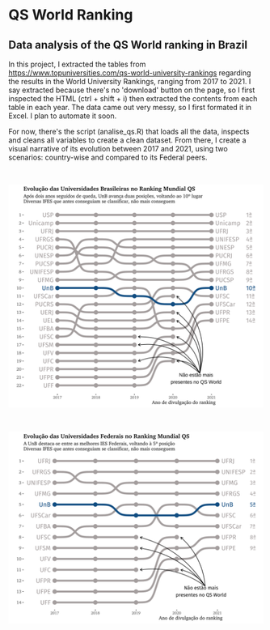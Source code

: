 # QS World Ranking
## Data analysis of the QS World ranking in Brazil

In this project, I extracted the tables from https://www.topuniversities.com/qs-world-university-rankings regarding the results in the World University Rankings, ranging from 2017 to 2021.
I say extracted because there's no 'download' button on the page, so I first inspected the HTML (ctrl + shift + i) then extracted the contents from each table in each year. The data came out very messy, so I first formated it in Excel. I plan to automate it soon.

For now, there's the script (analise_qs.R) that loads all the data, inspects and cleans all variables to create a clean dataset. From there, I create a visual narrative of its evolution between 2017 and 2021, using two scenarios: country-wise and compared to its Federal peers. 

<br>

![Evolução da UnB no QS](qs-br_1.png)

<br>

![Evolução da UnB no QS - Federais](qs-federais_1.png)

